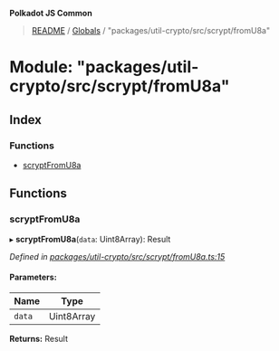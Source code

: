 **Polkadot JS Common**

> [README](../README.md) / [Globals](../globals.md) / "packages/util-crypto/src/scrypt/fromU8a"

# Module: "packages/util-crypto/src/scrypt/fromU8a"

## Index

### Functions

* [scryptFromU8a](_packages_util_crypto_src_scrypt_fromu8a_.md#scryptfromu8a)

## Functions

### scryptFromU8a

▸ **scryptFromU8a**(`data`: Uint8Array): Result

*Defined in [packages/util-crypto/src/scrypt/fromU8a.ts:15](https://github.com/polkadot-js/common/blob/ce964d2f/packages/util-crypto/src/scrypt/fromU8a.ts#L15)*

#### Parameters:

Name | Type |
------ | ------ |
`data` | Uint8Array |

**Returns:** Result
